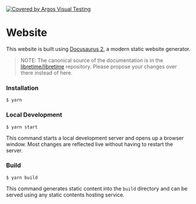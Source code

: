 [![Covered by Argos Visual Testing](https://argos-ci.com/badge.svg)](https://app.argos-ci.com/paddatrapper/website/reference?utm_source=libretime&utm_campaign=oss)

# Website

This website is built using [Docusaurus 2](https://docusaurus.io/), a modern static website generator.

> NOTE: The canonical source of the documentation is in the [libretime/libretime](https://github.com/libretime/libretime/tree/main/docs) repository. Please propose your changes over there instead of here.

### Installation

```
$ yarn
```

### Local Development

```
$ yarn start
```

This command starts a local development server and opens up a browser window. Most changes are reflected live without having to restart the server.

### Build

```
$ yarn build
```

This command generates static content into the `build` directory and can be served using any static contents hosting service.
